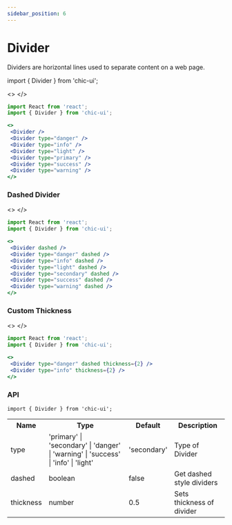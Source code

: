```yaml
---
sidebar_position: 6
---
```


# Divider

Dividers are horizontal lines used to separate content on a web page.

import { Divider } from 'chic-ui';

<>
<Divider />
<Divider type="danger" />
<Divider type="info" />
<Divider type="light" />
<Divider type="primary" />
<Divider type="success" />
<Divider type="warning" />
</>

```jsx
import React from 'react';
import { Divider } from 'chic-ui';

<>
 <Divider />
 <Divider type="danger" />
 <Divider type="info" />
 <Divider type="light" />
 <Divider type="primary" />
 <Divider type="success" />
 <Divider type="warning" />
</>
```

### Dashed Divider

<>
<Divider dashed />
<Divider type="danger" dashed />
<Divider type="info" dashed />
<Divider type="light" dashed />
<Divider type="primary" dashed />
<Divider type="success" dashed />
<Divider type="warning" dashed />
</>

```jsx
import React from 'react';
import { Divider } from 'chic-ui';

<>
 <Divider dashed />
 <Divider type="danger" dashed />
 <Divider type="info" dashed />
 <Divider type="light" dashed />
 <Divider type="secondary" dashed />
 <Divider type="success" dashed />
 <Divider type="warning" dashed />
</>
```

### Custom Thickness

<>
<Divider type="danger" dashed thickness={2} />
<Divider type="info" thickness={2} />
</>

```jsx
import React from 'react';
import { Divider } from 'chic-ui';

<>
 <Divider type="danger" dashed thickness={2} />
 <Divider type="info" thickness={2} />
</>
```

### API

```
import { Divider } from 'chic-ui';
```

<table>
  <tr>
     <th>Name</th>
     <th>Type</th>
     <th>Default</th>
     <th>Description</th>
  </tr>
  <tr>
    <td>type</td>
    <td>'primary' | 'secondary' | 'danger' | 'warning' | 'success' | 'info' | 'light'</td>
    <td>'secondary'</td>
    <td>Type of Divider</td>
  </tr>
  <tr>
    <td>dashed</td>
    <td>boolean</td>
    <td>false</td>
    <td>Get dashed style dividers</td>
  </tr>
   <tr>
    <td>thickness</td>
    <td>number</td>
    <td>0.5</td>
    <td>Sets thickness of divider</td>
  </tr>
</table>
